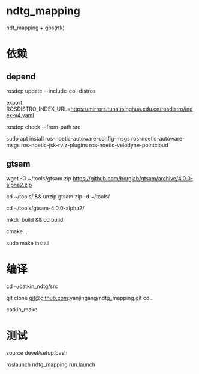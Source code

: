 # ndtg_mapping
ndt_mapping + gps(rtk)

# 依赖
## depend
rosdep update --include-eol-distros

export ROSDISTRO_INDEX_URL=https://mirrors.tuna.tsinghua.edu.cn/rosdistro/index-v4.yaml

rosdep check --from-path src

sudo apt install ros-noetic-autoware-config-msgs ros-noetic-autoware-msgs ros-noetic-jsk-rviz-plugins ros-noetic-velodyne-pointcloud

## gtsam
wget -O ~/tools/gtsam.zip https://github.com/borglab/gtsam/archive/4.0.0-alpha2.zip

cd ~/tools/ && unzip gtsam.zip -d ~/tools/

cd ~/tools/gtsam-4.0.0-alpha2/

mkdir build && cd build

cmake ..

sudo make install


# 编译
cd ~/catkin_ndtg/src

git clone git@github.com:yanjingang/ndtg_mapping.git
cd ..

catkin_make


# 测试
source devel/setup.bash

roslaunch ndtg_mapping run.launch


